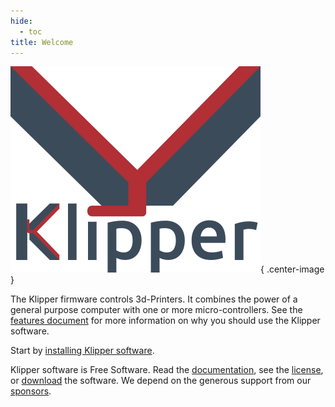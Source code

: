 ```yaml
---
hide:
  - toc
title: Welcome
---
```


![](img/klipper-logo.png){ .center-image }

The Klipper firmware controls 3d-Printers. It combines the power of a
general purpose computer with one or more micro-controllers. See the
[features document](https://www.klipper3d.org/Features.html) for more
information on why you should use the Klipper software.

Start by [installing Klipper software](https://www.klipper3d.org/Installation.html).

Klipper software is Free Software. Read the
[documentation](https://www.klipper3d.org/Overview.html), see the
[license](COPYING), or
[download](https://github.com/Klipper3d/Klipper) the software. We
depend on the generous support from our
[sponsors](https://www.klipper3d.org/Sponsors.html).

